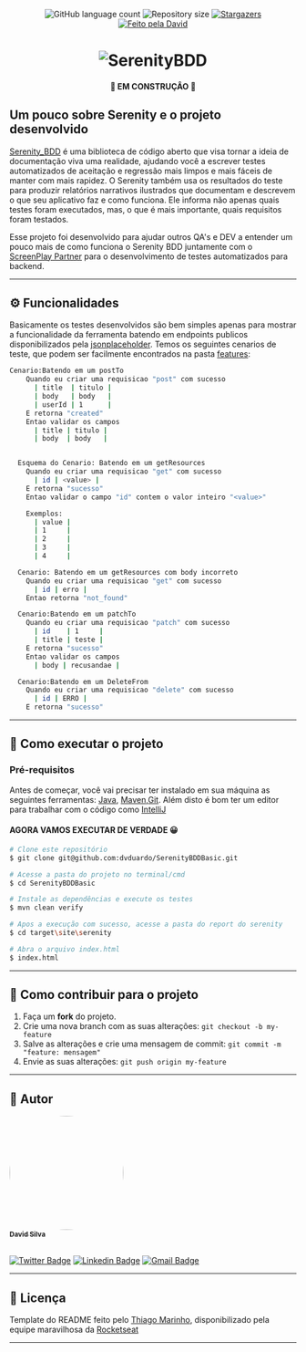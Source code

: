 
<p align="center">
  <img alt="GitHub language count" src="https://img.shields.io/github/languages/count/dvduardo/SerenityBDDBasic">

  <img alt="Repository size" src="https://img.shields.io/github/repo-size/dvduardo/SerenityBDDBasic">

   <a href="https://github.com/dvduardo/SerenityBDDBasic/stargazers">
    <img alt="Stargazers" src="https://img.shields.io/github/stars/dvduardo/SerenityBDDBasic?style=social">
  </a>

  <a href="https://www.linkedin.com/in/dvduardo/">
    <img alt="Feito pela David" src="https://img.shields.io/badge/feito%20por-David-%237519C1">
  </a>

</p>
<h1 align="center">
    <img alt="SerenityBDD" title="#SerenityBDD" src="https://shortest.link/1b1Y" />
</h1>

<h4 align="center"> 
	🚧 EM CONSTRUÇÂO 🚧
</h4>

## Um pouco sobre Serenity e o projeto desenvolvido

[Serenity_BDD](https://serenity-bdd.github.io/theserenitybook/latest/index.html#) é uma biblioteca de código aberto que visa tornar a ideia de documentação viva uma realidade, ajudando você a escrever testes automatizados de aceitação e regressão mais limpos e mais fáceis de manter com mais rapidez. O Serenity também usa os resultados do teste para produzir relatórios narrativos ilustrados que documentam e descrevem o que seu aplicativo faz e como funciona. 
Ele informa não apenas quais testes foram executados, mas, o que é mais importante,
quais requisitos foram testados.

Esse projeto foi desenvolvido para ajudar outros QA's e DEV a entender um pouco mais de como funciona o Serenity BDD juntamente com
o [ScreenPlay Partner](https://blog.onedaytesting.com.br/screenplay-pattern/) para o desenvolvimento de testes automatizados para backend.

---

## ⚙️ Funcionalidades

Basicamente os testes desenvolvidos são bem simples apenas para mostrar a funcionalidade da ferramenta batendo em endpoints publicos disponibilizados pela [jsonplaceholder](https://jsonplaceholder.typicode.com/guide/).
Temos os seguintes cenarios de teste, que podem ser facilmente encontrados na pasta [features](https://github.com/dvduardo/SerenityBDDBasic/blob/master/src/test/resources/features/Test.feature):
```bash
Cenario:Batendo em um postTo
    Quando eu criar uma requisicao "post" com sucesso
      | title  | titulo |
      | body   | body   |
      | userId | 1      |
    E retorna "created"
    Entao validar os campos
      | title | titulo |
      | body  | body   |


  Esquema do Cenario: Batendo em um getResources
    Quando eu criar uma requisicao "get" com sucesso
      | id | <value> |
    E retorna "sucesso"
    Entao validar o campo "id" contem o valor inteiro "<value>"

    Exemplos:
      | value |
      | 1     |
      | 2     |
      | 3     |
      | 4     |

  Cenario: Batendo em um getResources com body incorreto
    Quando eu criar uma requisicao "get" com sucesso
      | id | erro |
    Entao retorna "not_found"

  Cenario:Batendo em um patchTo
    Quando eu criar uma requisicao "patch" com sucesso
      | id    | 1     |
      | title | teste |
    E retorna "sucesso"
    Entao validar os campos
      | body | recusandae |

  Cenario:Batendo em um DeleteFrom
    Quando eu criar uma requisicao "delete" com sucesso
      | id | ERRO |
    E retorna "sucesso"
```
---

## 🚀 Como executar o projeto

### Pré-requisitos

Antes de começar, você vai precisar ter instalado em sua máquina as seguintes ferramentas:
[Java](https://www.java.com/pt-BR/), [Maven](https://maven.apache.org),[Git](https://gitforwindows.org).
Além disto é bom ter um editor para trabalhar com o código como [IntelliJ](https://www.jetbrains.com/pt-br/idea/)

#### AGORA VAMOS EXECUTAR DE VERDADE 😀

```bash
# Clone este repositório
$ git clone git@github.com:dvduardo/SerenityBDDBasic.git

# Acesse a pasta do projeto no terminal/cmd
$ cd SerenityBDDBasic

# Instale as dependências e execute os testes
$ mvn clean verify

# Apos a execução com sucesso, acesse a pasta do report do serenity
$ cd target\site\serenity

# Abra o arquivo index.html
$ index.html

```

---

[comment]: <> (## 👨‍💻 Contribuidores)

[comment]: <> (<table>)

[comment]: <> (  <tr>)

[comment]: <> (    <td align="center"><a href="https://www.instagram.com/dvduardo/"><img style="border-radius: 50%;" src="https://shortest.link/18iL" width="100px;" alt=""/><br /><sub><b>David Silva</b></sub></a><br /><a href="https://www.instagram.com/dvduardo/" title="Contribuidor"></a></td>)

[comment]: <> (  </tr>)

[comment]: <> (</table>)

## 💪 Como contribuir para o projeto

1. Faça um **fork** do projeto.
2. Crie uma nova branch com as suas alterações: `git checkout -b my-feature`
3. Salve as alterações e crie uma mensagem de commit: `git commit -m "feature: mensagem"`
4. Envie as suas alterações: `git push origin my-feature`
---

## 🦸 Autor

<a  align="center" href="https://www.linkedin.com/in/dvduardo/">
 <img align="center" style="border-radius: 50%;" src="https://shortest.link/18iL" width="200px;"/>
 <br />
<sub aria-label="center"><b>David Silva</b></sub></a> <a href="https://www.instagram.com/dvduardo/" title="Autor"></a>
 <br />
 <br />

[![Twitter Badge](https://img.shields.io/badge/-@dvd_uardo-1ca0f1?style=flat-square&labelColor=1ca0f1&logo=twitter&logoColor=white&link=https://twitter.com/dvd_uardo)](https://twitter.com/dvd_uardo) [![Linkedin Badge](https://img.shields.io/badge/-David-blue?style=flat-square&logo=Linkedin&logoColor=white&link=https://www.linkedin.com/in/dvduardo/)](https://www.linkedin.com/in/dvduardo/)
[![Gmail Badge](https://img.shields.io/badge/-dvduardo@gmail.com-c14438?style=flat-square&logo=Gmail&logoColor=white&link=mailto:dvduardo@gmail.com)](mailto:dvduardo@gmail.com)

---

## 📝 Licença


Template do README feito pelo [Thiago Marinho](https://www.linkedin.com/in/tgmarinho/), disponibilizado pela equipe maravilhosa da [Rocketseat](https://blog.rocketseat.com.br/como-fazer-um-bom-readme/)

---
